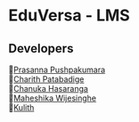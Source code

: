 # EduVersa - LMS

## Developers

  💠<a href=https://github.com/UGPPKumara>Prasanna Pushpakumara</a><br>
  💠<a href="https://github.com/charith98patabandige">Charith Patabadige </a><br>
  💠<a href="https://github.com/ChanukaHasaranga">Chanuka Hasaranga </a><br>
  💠<a href="https://github.com/MaheshikaWijesinghe99">Maheshika Wijesinghe </a><br>
  💠<a href="https://github.com/Kulith66">Kulith</a>
